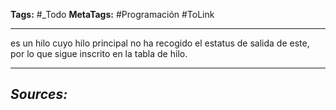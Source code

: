 **Tags:** #_Todo
**MetaTags:** #Programación  #ToLink
- - -
es un hilo cuyo hilo principal no ha recogido el estatus de salida de este, por lo que sigue inscrito en la tabla de hilo.
- - - 
## ***Sources:***